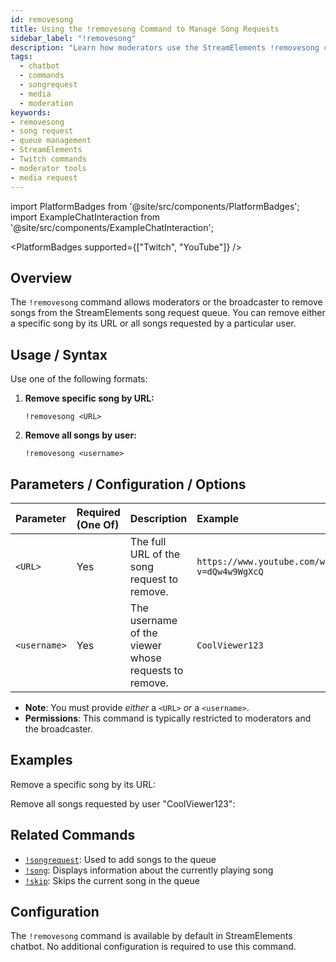 ```yaml
---
id: removesong
title: Using the !removesong Command to Manage Song Requests
sidebar_label: "!removesong"
description: "Learn how moderators use the StreamElements !removesong command to remove specific songs or all songs from a user in the song request queue."
tags:
  - chatbot
  - commands
  - songrequest
  - media
  - moderation
keywords:
- removesong
- song request
- queue management
- StreamElements
- Twitch commands
- moderator tools
- media request
---
```


import PlatformBadges from '@site/src/components/PlatformBadges';
import ExampleChatInteraction from '@site/src/components/ExampleChatInteraction';

<PlatformBadges supported={["Twitch", "YouTube"]} />

## Overview

The `!removesong` command allows moderators or the broadcaster to remove songs from the StreamElements song request queue. You can remove either a specific song by its URL or all songs requested by a particular user.

## Usage / Syntax

Use one of the following formats:

1.  **Remove specific song by URL:**
    ```
    !removesong <URL>
    ```
2.  **Remove all songs by user:**
    ```
    !removesong <username>
    ```

## Parameters / Configuration / Options

| Parameter    | Required (One Of) | Description                                            | Example                                           |
| :----------- | :---------------- | :----------------------------------------------------- | :------------------------------------------------ |
| `<URL>`      | Yes               | The full URL of the song request to remove.          | `https://www.youtube.com/watch?v=dQw4w9WgXcQ`     |
| `<username>` | Yes               | The username of the viewer whose requests to remove. | `CoolViewer123`                                   |

- **Note**: You must provide *either* a `<URL>` *or* a `<username>`.
- **Permissions**: This command is typically restricted to moderators and the broadcaster.

## Examples

Remove a specific song by its URL:

<ExampleChatInteraction
  inputPersona="moderator"
  inputUsernameOverride="ModUser"
  inputMessage="!removesong https://www.youtube.com/watch?v=dQw4w9WgXcQ"
  outputMessage="@ModUser, removed song https://www.youtube.com/watch?v=dQw4w9WgXcQ from the queue."
/>

Remove all songs requested by user "CoolViewer123":

<ExampleChatInteraction
  inputPersona="moderator"
  inputUsernameOverride="ModUser"
  inputMessage="!removesong CoolViewer123"
  outputMessage="@ModUser, removed all songs requested by CoolViewer123."
/>

## Related Commands

- [`!songrequest`](songrequest.md): Used to add songs to the queue
- [`!song`](song.md): Displays information about the currently playing song
- [`!skip`](skip.md): Skips the current song in the queue

## Configuration

The `!removesong` command is available by default in StreamElements chatbot. No additional configuration is required to use this command.
